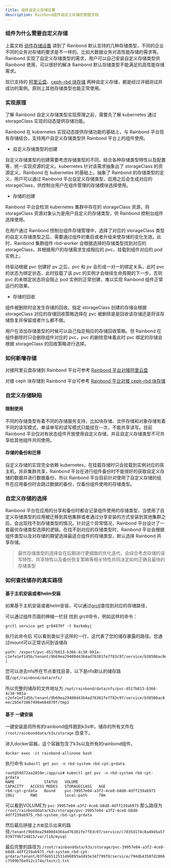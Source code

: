```yaml
---
title: 组件自定义存储设置
description: Rainbond组件自定义存储的管理文档
---
```


### 组件为什么需要自定义存储

上篇文档 [组件存储设置](./index) 讲到了 Rainbond 默认支持的几种存储类型，不同的企业不同的业务对存储的要求是不一样的。比如大数据业务对高性能存储的需求等。Rainbond 实现了自定义存储类型的需求，用户可以自己安装自定义存储类型供 Rainbond 使用，可以很好的解决 Rainbond 默认存储类型不能满足的高性能存储需求。

现已支持的 [阿里云盘](/docs/ops-guide/storage/ali-disk)、[ceph-rbd 块存储](/docs/installation/ha-deployment/storage/ceph-rbd) 两种自定义存储，都是经过详细测试并成功的案例。原则上其他存储类型也能正常使用。

### 实现原理

了解 Rainbond 自定义存储类型实现原理之前，需要先了解 kubernetes 通过 storageClass 实现的动态提供存储功能。

Rainbond 在 kubernetes 实现动态提供存储功能的基础上，与 Rainbond 平台现有存储结合，支持用户自定义存储类型供 Rainbond 平台上的组件使用。

- 自定义存储类型的创建

自定义存储类型的创建需要考虑存储类型的不同，结合各种存储类型特性以及配置等，统一实现资源的定义。kubernetes 针对该需求抽象出了 storageClass 的资源定义，Rainbond 在 kubernetes 的基础上，抽象了 Rainbond 的存储类型的定义，用户可以通过 Rainbond 平台自定义存储类型，启用之后会生成对应的 storageClass，供控制台用户在组件管理的存储模块选择使用。

- 存储的创建

Rainbond 平台会检测 kubernetes 集群中存在的 storageClass 资源，将 storageClass 资源对象认为是用户自定义的存储类型，供 Rainbond 控制台组件选择使用。

在用户通过 Rainbond 控制台组件存储管理中，选择了对应的 storageClass 类型的自定义存储类型之后，需要通过组件的重启或者升级来使存储的变化生效。此时，Rainbond 集群组件 rbd-worker 会根据选择的存储类型找到对应的 storageClass，并根据用户的存储需求生成相应的 pvc，挂载到组件对应的 pod 实例上。

待驱动根据 pvc 创建好 pv 之后，pvc 和 pv 会形成一对一的绑定关系，此时 pvc 的状态为绑定状态，此时挂载了该 pvc 的实例才会继续生命周期的下一步。否则 pvc 的未绑定状态将会阻止 pod 实例的正常创建，难以实现 Rainbond 组件正常运行的效果。

- 存储的回收

组件被删除时会发生存储的回收，指定 storageClass 创建的存储会根据 storageClass 对应的存储回收策略选择在 pvc 被删除是是回收该存储还是将该存储恢复并保留或者什么都不做。

用户在添加存储类型的时候可以自己指定相应的存储回收策略。但 Rainbond 在组件删除时只会删除组件对应的 pvc，pvc 的删除意味着此时 pvc 绑定的存储会根据 storageClass 的回收策略进行选择。

### 如何新增存储

对接阿里云盘存储到 Rainbond 平台可参考 [Rainbond 平台对接阿里云盘](/docs/ops-guide/storage/ali-disk/)

对接 ceph 块存储到 Rainbond 平台可参考 [Rainbond 平台对接 ceph-rbd 块存储](/docs/installation/ha-deployment/storage/ceph-rbd)

### 自定义存储缺陷

#### 限制使用

不同的存储类型有着不同的存储服务支持，比如块存储、文件存储和对象存储有着不同的读写模式，单读单写的读写模式只能挂在一次，不能共享读写。目前 Rainbond 平台仅对有状态组件开放使用自定义存储，并且自定义存储类型不可共享给其他组件共同使用。

#### 存储的备份和迁移

自定义存储的实现完全依赖 kubernetes，在挂载存储时只会挂载到实例对应的宿主机，并非集群共享，Rainbond 平台在进行组件备份时不能很好的获取自定义存储的数据并进行数据备份，所以 Rainbond 平台目前针对使用了自定义存储的组件在应用备份时会跳过数据的备份，仅备份组件使用的存储类型。

### 自定义存储的选择

Rainbond 平台在应用的分享和备份时都会记录组件使用的存储类型，当使用了自定义存储类型的应用被迁移到其他集群或者通过分享安装的方式安装到其他集群之后，会出现找不到存储类型的情况。针对这个异常情况，Rainbond 平台设计了一套最优存储类型选择的逻辑。在找不到对应的存储类型时，Rainbond 平台会根据组件类型以及对存储的期望选择最适合组件的存储类型，默认选择 Rainbond 共享存储。

> 最优存储类型的选择会在后期进行更细致的优化迭代，会综合考虑存储的读写特性、共享特性以及备份恢复策略等相关特性共同决定如何正确且最快的存储类型

### 如何查找储存的真实路径

#### 基于主机安装或者helm安装
如果基于主机安装或者helm安装，可以通过[grctl](https://rainbond.com/docs/ops-guide/tools/grctl/)查找到对应的存储路径，

可以通过组件页面的伸缩一栏目 找到 grctl命令，例如这样的命令：
```shell
grctl service get gr84870f -t 8azkmbyj
```
执行此命令后 可以看到类似于这样的一行，这代表了您的储存暴露的路径。您通过mount可以正常访问到该储存
```shell
path: /export/pvc-d517b813-b366-4c38-981a-c2efe1ef1d5b/tenant/9b69ea29400d4364ad76381fe7f83c97/service/b38506ac0eec2b5e73867498e684870f/tmp1 |
```

您可以进去nfs所在节点查找目录，以下是nfs默认的储存路径`/opt/rainbond/data/nfs/`

所以完整的储存的文件地址为 `/opt/rainbond/data/nfs/pvc-d517b813-b366-4c38-981a-c2efe1ef1d5b/tenant/9b69ea29400d4364ad76381fe7f83c97/service/b38506ac0eec2b5e73867498e684870f/tmp1`

#### 基于 一键安装
一键安装是将所有的rainbond组件跑到k3s中，储存的所有文件在 `/root/rainbonddata/k3s/storage` 目录下。

进入docker容器，这个容器包含了k3s以及所有的rainbond组件。
```shell
docker exec -it rainbond-allinone bash
```
执行命令 `kubectl get pvc -n rbd-system rbd-cpt-grdata`

```shell
root@59d72aa2859e:/app/ui# kubectl get pvc -n rbd-system rbd-cpt-grdata
NAME             STATUS   VOLUME                                     CAPACITY   ACCESS MODES   STORAGECLASS   AGE
rbd-cpt-grdata   Bound    pvc-39957e04-a3f2-4ce8-b8d8-4dff239ab975   20Gi       RWO            local-path     78m
```

可以看到VOLUME为 `pvc-39957e04-a3f2-4ce8-b8d8-4dff239ab975`
那么路径为 `/root/rainbonddata/k3s/storage/pvc-39957e04-a3f2-4ce8-b8d8-4dff239ab975_rbd-system_rbd-cpt-grdata`

然后最后拼接上`页面`显示出来的路径`/tenant/9b69ea29400d4364ad76381fe7f83c97/service/c7d35d174c8a4945a578397f9b724815/var/lib/mysql`

最后完整的路径为 `/root/rainbonddata/k3s/storage/pvc-39957e04-a3f2-4ce8-b8d8-4dff239ab975_rbd-system_rbd-cpt-grdata/tenant/03fdeb512531496895ad493e347799f8/service/794db4358fd2866c7509b76e912c174a/test/1.txt`

